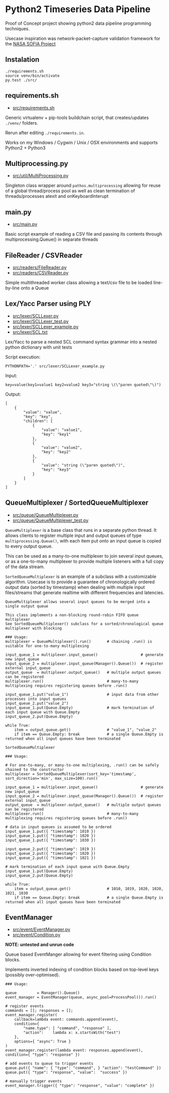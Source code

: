 # Python2 Timeseries Data Pipeline

Proof of Concept project showing python2 data pipeline programming techniques.

Usecase inspiration was network-packet-capture validation framework for the [NASA SOFIA Project](https://www.nasa.gov/mission_pages/SOFIA/index.html)


## Instalation

```
./requirements.sh
source venv/bin/activate
py.test ./src/
```

## requirements.sh
- [src/requirements.sh]()

Generic virtualenv + pip-tools buildchain script, that creates/updates `./venv/` folders. 

Rerun after editing `./requirements.in`.

Works on my Windows / Cygwin / Unix / OSX environments and supports Python2 + Python3 


## Multiprocessing.py
- [src/util/MultiProcessing.py]()

Singleton class wrapper around `pathos.multiprocessing` allowing for reuse of a global thread/process pool
as well as clean termination of threads/processes atexit and onKeyboardInterupt


## main.py
- [src/main.py]()

Basic script example of reading a CSV file and passing its contents through multiprocessing.Queue() in separate threads


## FileReader / CSVReader
- [src/readers/FileReader.py]()
- [src/readers/CSVReader.py]()

Simple multithreaded worker class allowing a text/csv file to be loaded line-by-line onto a Queue 


## Lex/Yacc Parser using PLY
- [src/lexer/SCLLexer.py]()
- [src/lexer/SCLLexer_test.py]()
- [src/lexer/SCLLexer_example.py]()
- [src/lexer/SCL.txt]()

Lex/Yacc to parse a nested SCL command syntax grammar into a nested python dictionary with unit tests

Script execution:
```
PYTHONPATH='.' src/lexer/SCLLexer_example.py
```

Input:
```
key=value(key1=value1 key2=value2 key3="string \(\"paren quoted\"\)")
```

Output:
```
[
    {
        "value": "value",
        "key": "key",
        "children": [
            {
                "value": "value1",
                "key": "key1"
            },
            {
                "value": "value2",
                "key": "key2"
            },
            {
                "value": "string (\"paren quoted\")",
                "key": "key3"
            }
        ]
    }
]
```


## QueueMultiplexer / SortedQueueMultiplexer
- [src/queue/QueueMultiplexer.py]()
- [src/queue/QueueMultiplexer_test.py]()

`QueueMultiplexer` is a base class that runs in a separate python thread. 
It allows clients to register multiple input and output queues of type `multiprocessing.Queue()`, 
with each item put onto an input queue is copied to every output queue. 

This can be used as a many-to-one multiplexer to join several input queues, 
or as a one-to-many multiplexer to provide multiple listeners with a full copy of the data stream.       

`SortedQueueMultiplexer` is an example of a subclass with a customizable algorithm. 
Usecase is to provide a guarantee of chronologically ordered output data (sorted by timestamp)
when dealing with multiple input files/streams that generate realtime with different frequencies and latencies.      

```
QueueMultiplexer allows several input queues to be merged into a single output queue

This class implements a non-blocking round-robin FIFO queue multiplexer
See SortedQueueMultiplexer() subclass for a sorted/chronological queue multiplexer with blocking

### Usage:
multiplexer = QueueMultiplexer().run()       # chaining .run() is suitable for one-to-many multiplexing

input_queue_1 = multiplexer.input_queue()                   # generate new input_queue
input_queue_2 = multiplexer.input_queue(Manager().Queue())  # register external input_queue
output_queue  = multiplexer.output_queue()   # multiple output queues can be registered
multiplexer.run()                            # many-to-many multiplexing requires registering queues before .run()

input_queue_1.put("value_1")                 # input data from other processes into input queues
input_queue_2.put("value_2")
input_queue_1.put(Queue.Empty)               # mark termination of each input queue with Queue.Empty
input_queue_2.put(Queue.Empty)

while True:
    item = output_queue.get()                # "value_1", "value_2"
    if item == Queue.Empty: break            # a single Queue.Empty is returned when all input queues have been terminated
```

```
SortedQueueMultiplexer

### Usage:

# For one-to-many, or many-to-one multiplexing, .run() can be safely chained to the constructor
multiplexer = SortedQueueMultiplexer(sort_key='timestamp', sort_direction='min', max_size=100).run()

input_queue_1 = multiplexer.input_queue()                   # generate new input_queue
input_queue_2 = multiplexer.input_queue(Manager().Queue())  # register external input_queue
output_queue  = multiplexer.output_queue()   # multiple output queues can be registered
multiplexer.run()                            # many-to-many multiplexing requires registering queues before .run()

# data in input queues is assumed to be ordered
input_queue_1.put({ "timestamp": 1010 })
input_queue_1.put({ "timestamp": 1020 })
input_queue_1.put({ "timestamp": 1030 })

input_queue_2.put({ "timestamp": 1019 })
input_queue_2.put({ "timestamp": 1020 })
input_queue_2.put({ "timestamp": 1021 })

# mark termination of each input queue with Queue.Empty
input_queue_1.put(Queue.Empty)
input_queue_2.put(Queue.Empty)

while True:
    item = output_queue.get()                # 1010, 1019, 1020, 1020, 1021, 1030
    if item == Queue.Empty: break            # a single Queue.Empty is returned when all input queues have been terminated
```


## EventManager
- [src/event/EventManager.py]()
- [src/event/Condition.py]()

**NOTE: untested and unrun code**

Queue based EventManger allowing for event filtering using Condition blocks.

Implements inverted indexing of condition blocks based on top-level keys (possibly over-optimised).

```
### Usage:

queue         = Manager().Queue()
event_manager = EventManager(queue, async_pool=ProcessPool()).run()

# register events
commands = []; responses = [];
event_manager.register(
    callback=lambda event: commands.append(event),
    condition={
        "name.type": [ "command", "response" ],
        "action":    lambda x: x.startsWith("test")
    },
    options={ "async": True }
)
event_manager.register(lambda event: responses.append(event), condition={ "type": "response" })

# add events to queue to trigger events
queue.put({ "name": { "type": "command", } "action": "testCommand" })
queue.put({ "type": "response", "value":  "success" })

# manually trigger events
event_manager.trigger({ "type": "response", "value": "complete" })
```
